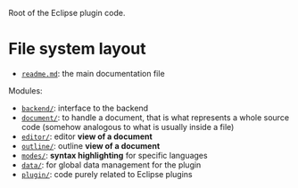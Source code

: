 Root of the Eclipse plugin code.





# File system layout

- [`readme.md`](./readme.md): the main documentation file

Modules:

- [`backend/`](./backend/): interface to the backend
- [`document/`](./document/): to handle a document, that is what represents a whole source code (somehow analogous to what is usually inside a file)
- [`editor/`](./editor/): editor __view of a document__
- [`outline/`](./outline/): outline __view of a document__
- [`modes/`](./modes/): __syntax highlighting__ for specific languages
- [`data/`](./data/): for global data management for the plugin
- [`plugin/`](./plugin/): code purely related to Eclipse plugins

